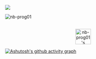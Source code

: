 <!--
**nb-prog01/nb-prog01** is a ✨ _special_ ✨ repository because its `README.md` (this file) appears on your GitHub profile.

Here are some ideas to get you started:

- 🔭 I’m currently working on ...
- 🌱 I’m currently learning ...
- 👯 I’m looking to collaborate on ...
- 🤔 I’m looking for help with ...
- 💬 Ask me about ...
- 📫 How to reach me: ...
- 😄 Pronouns: ...
- ⚡ Fun fact: ...
-->

![](https://visitor-badge.glitch.me/badge?page_id=nb-prog01.nb-prog01)

<!-- <p align="center">
<img alt="loficity" width="600px" src="https://github.com/HyunCafe/HyunCafe/raw/main/assests/loficity.gif"</img>
</p> -->
![nb-prog01](https://socialify.git.ci/nb-prog01/nb-prog01/image?description=1&descriptionEditable=software%20developer%20with%20a%20love%20for%20coding%20and%20problem-solving&font=Jost&language=1&name=1&owner=1&theme=Light)

<p align="center">
<br/>
<a href="https://www.linkedin.com/in/erwinlejeune-lkn">
  <img alt="nb-prog01's LinkdeIN" width="50px" src="https://user-images.githubusercontent.com/43545812/144035037-0f415fc7-9f96-4517-a370-ccc6e78a714b.png" />
</a>
<br>
</p>


[![Ashutosh's github activity graph](https://github-readme-activity-graph.vercel.app/graph?username=nb-prog01&theme=react-dark)](https://github.com/nb-prog01/github-readme-activity-graph)

